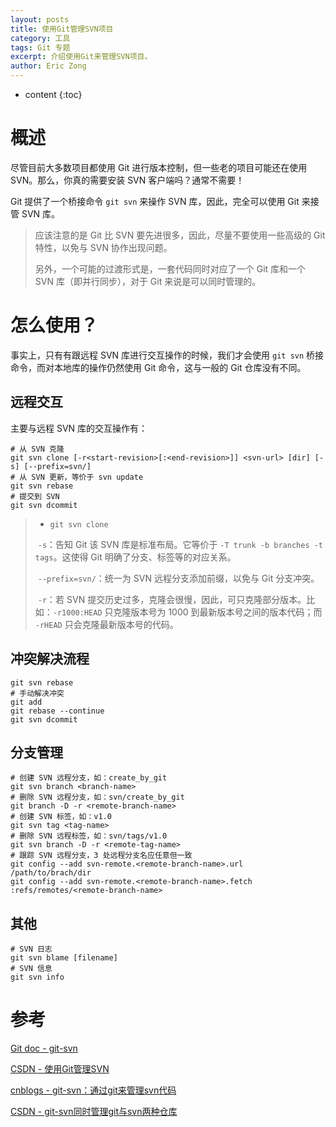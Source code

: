 ```yaml
---
layout: posts
title: 使用Git管理SVN项目
category: 工具
tags: Git 专题
excerpt: 介绍使用Git来管理SVN项目。
author: Eric Zong
---
```


* content
{:toc}
# 概述

尽管目前大多数项目都使用 Git 进行版本控制，但一些老的项目可能还在使用 SVN。那么，你真的需要安装 SVN 客户端吗？通常不需要！

Git 提供了一个桥接命令 `git svn` 来操作 SVN 库，因此，完全可以使用 Git 来接管 SVN 库。

> 应该注意的是 Git 比 SVN 要先进很多，因此，尽量不要使用一些高级的 Git 特性，以免与 SVN 协作出现问题。
>
> 另外，一个可能的过渡形式是，一套代码同时对应了一个 Git 库和一个 SVN 库（即并行同步），对于 Git 来说是可以同时管理的。

# 怎么使用？

事实上，只有有跟远程 SVN 库进行交互操作的时候，我们才会使用 `git svn` 桥接命令，而对本地库的操作仍然使用 Git 命令，这与一般的 Git 仓库没有不同。

## 远程交互

主要与远程 SVN 库的交互操作有：


```shell
# 从 SVN 克隆
git svn clone [-r<start-revision>[:<end-revision>]] <svn-url> [dir] [-s] [--prefix=svn/]
# 从 SVN 更新，等价于 svn update
git svn rebase
# 提交到 SVN
git svn dcommit
```

> * `git svn clone`
>
> ​    `-s`：告知 Git 该 SVN 库是标准布局。它等价于 `-T trunk -b branches -t tags`。这使得 Git 明确了分支、标签等的对应关系。
>
> ​    `--prefix=svn/`：统一为 SVN 远程分支添加前缀，以免与 Git 分支冲突。
>
> ​    `-r`：若 SVN 提交历史过多，克隆会很慢，因此，可只克隆部分版本。比如：`-r1000:HEAD` 只克隆版本号为 1000 到最新版本号之间的版本代码；而 `-rHEAD` 只会克隆最新版本号的代码。

## 冲突解决流程

```shell
git svn rebase
# 手动解决冲突
git add
git rebase --continue
git svn dcommit
```

## 分支管理

```shell
# 创建 SVN 远程分支，如：create_by_git
git svn branch <branch-name> 
# 删除 SVN 远程分支，如：svn/create_by_git
git branch -D -r <remote-branch-name>
# 创建 SVN 标签，如：v1.0
git svn tag <tag-name>
# 删除 SVN 远程标签，如：svn/tags/v1.0
git svn branch -D -r <remote-tag-name>
# 跟踪 SVN 远程分支，3 处远程分支名应任意但一致
git config --add svn-remote.<remote-branch-name>.url /path/to/brach/dir
git config --add svn-remote.<remote-branch-name>.fetch :refs/remotes/<remote-branch-name>
```

## 其他

```shell
# SVN 日志
git svn blame [filename]
# SVN 信息
git svn info
```

# 参考

[Git doc - git-svn](file:///D:/program/scoop/apps/git/2.24.0.windows.2/mingw64/share/doc/git-doc/git-svn.html)

[CSDN - 使用Git管理SVN](https://blog.csdn.net/qq_33285292/article/details/83929543)

[cnblogs - git-svn：通过git来管理svn代码](https://www.cnblogs.com/h2zZhou/p/6136948.html)

[CSDN - git-svn同时管理git与svn两种仓库](https://blog.csdn.net/wyongqing/article/details/79053803)